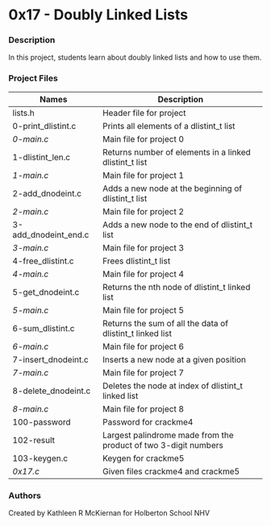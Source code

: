 # 0x17 - Doubly Linked Lists

### Description
In this project, students learn about doubly linked lists and how to use them.

### Project Files
Names | Description
------|-----------------------
lists.h | Header file for project
0-print_dlistint.c | Prints all elements of a dlistint_t list
*0-main.c* | Main file for project 0
1-dlistint_len.c | Returns number of elements in a linked dlistint_t list
*1-main.c* | Main file for project 1
2-add_dnodeint.c | Adds a new node at the beginning of dlistint_t list
*2-main.c* | Main file for project 2
3-add_dnodeint_end.c | Adds a new node to the end of dlistint_t list
*3-main.c* | Main file for project 3
4-free_dlistint.c | Frees dlistint_t list
*4-main.c* | Main file for project 4
5-get_dnodeint.c | Returns the nth node of dlistint_t linked list
*5-main.c* | Main file for project 5
6-sum_dlistint.c | Returns the sum of all the data of dlistint_t linked list
*6-main.c* | Main file for project 6
7-insert_dnodeint.c | Inserts a new node at a given position
*7-main.c* | Main file for project 7
8-delete_dnodeint.c | Deletes the node at index of dlistint_t linked list
*8-main.c* | Main file for project 8
100-password | Password for crackme4
102-result | Largest palindrome made from the product of two 3-digit numbers
103-keygen.c | Keygen for crackme5
*0x17.c* | Given files crackme4 and crackme5

### Authors
Created by Kathleen R McKiernan for Holberton School NHV